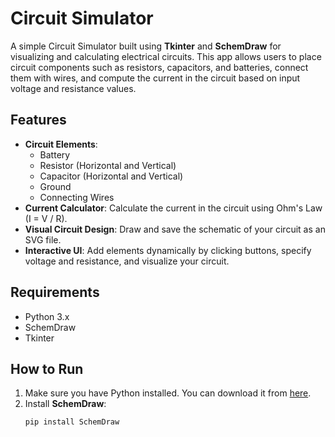 # Circuit Simulator

A simple Circuit Simulator built using **Tkinter** and **SchemDraw** for visualizing and calculating electrical circuits. This app allows users to place circuit components such as resistors, capacitors, and batteries, connect them with wires, and compute the current in the circuit based on input voltage and resistance values.

## Features

- **Circuit Elements**: 
    - Battery
    - Resistor (Horizontal and Vertical)
    - Capacitor (Horizontal and Vertical)
    - Ground
    - Connecting Wires
- **Current Calculator**: Calculate the current in the circuit using Ohm's Law (I = V / R).
- **Visual Circuit Design**: Draw and save the schematic of your circuit as an SVG file.
- **Interactive UI**: Add elements dynamically by clicking buttons, specify voltage and resistance, and visualize your circuit.

## Requirements

- Python 3.x
- SchemDraw
- Tkinter

## How to Run

1. Make sure you have Python installed. You can download it from [here](https://www.python.org/downloads/).
2. Install **SchemDraw**:
   ```bash
   pip install SchemDraw

